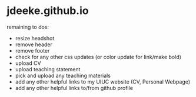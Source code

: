 # jdeeke.github.io

remaining to dos:
- resize headshot
- remove header
- remove footer
- check for any other css updates (or color update for link/make bold)
- upload CV
- upload teaching statement
- pick and upload any teaching materials
- add any other helpful links to my UIUC website (CV, Personal Webpage)
- add any other helpful links to/from github profile
